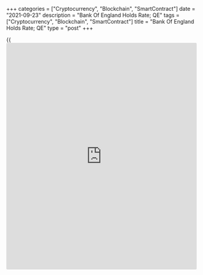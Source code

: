 +++
categories = ["Cryptocurrency", "Blockchain", "SmartContract"]
date = "2021-09-23"
description = "Bank Of England Holds Rate; QE"
tags = ["Cryptocurrency", "Blockchain", "SmartContract"]
title = "Bank Of England Holds Rate; QE"
type = "post"
+++

{{<iframe id="large-banner" src="https://www.bounty.group/#slide=28.0" width="100%" height="600" scrolling="no" style="border: 0px solid rgb(216, 221, 230); border-radius: 3px;">}}

The Bank of England maintained its key interest rate at a record low and
quantitative easing, as widely expected, on Thursday.

The Monetary Policy Committee unanimously decided to leave the key
interest rate unchanged at 0.10 percent.

The MPC also retained the existing stock of corporate bond purchases at
GBP 20 billion and the government bond purchases target at GBP 875
billion, taking the size of total quantitative easing to GBP 895
billion.

While seven members voted to maintain the quantitative easing, Dave
Ramsden and Michael Saunders voted to reduce the target for the stock of
government bond purchases from GBP 875 billion to GBP 840 billion.

Ramsden and Saunders preferred to stop the current asset purchase
programme as soon as practical after this meeting rather than continuing
it until around the end of the year, as currently planned.

Citing supply constraints on output, the bank downgraded its growth
outlook for the third quarter of 2021. The level of UK GDP for the third
quarter was revised down by around 1 percent since the August Report.

Inflation was expected to rise further in the near term, to slightly
above 4 percent in the fourth quarter of 2021. Nonetheless, inflation
was expected to fall back to close to the 2 percent target in the medium
term.

For comments and feedback [contact](https://www.playgroundfx.com/contact/): editorial@rtt[news](https://www.letsplayfx.com/blog/forex-news-website/).com

[Economic News][1]

 **What parts of the world are seeing the best (and worst) economic
performances lately? Click[here][2] to check out our [Econ Scorecard][2]
and find out! See up-to-the-moment [ranking](https://www.playgroundfx.com/blog/crypto-exchange-ranking/)s for the best and worst
performers in [GDP][3], [unemployment rate][4], [inflation][5] and much
more.**

   1. www.rtt[news](https://www.letsplayfx.com/blog/forex-news-website/).com/Content/EconomicNews.aspx
   2. www.rtt[news](https://www.letsplayfx.com/blog/forex-news-website/).com/economic-scorecard/world-rank/industrial-production/highest-performance.aspx
   3. www.rtt[news](https://www.letsplayfx.com/blog/forex-news-website/).com/economic-scorecard/world-rank/GDP/highest-performance.aspx
   4. www.rtt[news](https://www.letsplayfx.com/blog/forex-news-website/).com/economic-scorecard/world-rank/unemployment-rate/lowest-performance.aspx
   5. www.rtt[news](https://www.letsplayfx.com/blog/forex-news-website/).com/economic-scorecard/world-rank/CPI/highest-performance.aspx
